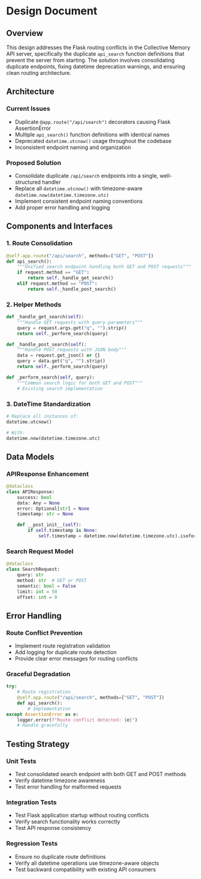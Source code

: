 # Design Document

## Overview

This design addresses the Flask routing conflicts in the Collective Memory API server, specifically the duplicate `api_search` function definitions that prevent the server from starting. The solution involves consolidating duplicate endpoints, fixing datetime deprecation warnings, and ensuring clean routing architecture.

## Architecture

### Current Issues
- Duplicate `@app.route("/api/search")` decorators causing Flask AssertionError
- Multiple `api_search()` function definitions with identical names
- Deprecated `datetime.utcnow()` usage throughout the codebase
- Inconsistent endpoint naming and organization

### Proposed Solution
- Consolidate duplicate `/api/search` endpoints into a single, well-structured handler
- Replace all `datetime.utcnow()` with timezone-aware `datetime.now(datetime.timezone.utc)`
- Implement consistent endpoint naming conventions
- Add proper error handling and logging

## Components and Interfaces

### 1. Route Consolidation
```python
@self.app.route("/api/search", methods=["GET", "POST"])
def api_search():
    """Unified search endpoint handling both GET and POST requests"""
    if request.method == "GET":
        return self._handle_get_search()
    elif request.method == "POST":
        return self._handle_post_search()
```

### 2. Helper Methods
```python
def _handle_get_search(self):
    """Handle GET requests with query parameters"""
    query = request.args.get("q", "").strip()
    return self._perform_search(query)

def _handle_post_search(self):
    """Handle POST requests with JSON body"""
    data = request.get_json() or {}
    query = data.get("q", "").strip()
    return self._perform_search(query)

def _perform_search(self, query):
    """Common search logic for both GET and POST"""
    # Existing search implementation
```

### 3. DateTime Standardization
```python
# Replace all instances of:
datetime.utcnow()

# With:
datetime.now(datetime.timezone.utc)
```

## Data Models

### APIResponse Enhancement
```python
@dataclass
class APIResponse:
    success: bool
    data: Any = None
    error: Optional[str] = None
    timestamp: str = None

    def __post_init__(self):
        if self.timestamp is None:
            self.timestamp = datetime.now(datetime.timezone.utc).isoformat()
```

### Search Request Model
```python
@dataclass
class SearchRequest:
    query: str
    method: str  # GET or POST
    semantic: bool = False
    limit: int = 50
    offset: int = 0
```

## Error Handling

### Route Conflict Prevention
- Implement route registration validation
- Add logging for duplicate route detection
- Provide clear error messages for routing conflicts

### Graceful Degradation
```python
try:
    # Route registration
    @self.app.route("/api/search", methods=["GET", "POST"])
    def api_search():
        # Implementation
except AssertionError as e:
    logger.error(f"Route conflict detected: {e}")
    # Handle gracefully
```

## Testing Strategy

### Unit Tests
- Test consolidated search endpoint with both GET and POST methods
- Verify datetime timezone awareness
- Test error handling for malformed requests

### Integration Tests
- Test Flask application startup without routing conflicts
- Verify search functionality works correctly
- Test API response consistency

### Regression Tests
- Ensure no duplicate route definitions
- Verify all datetime operations use timezone-aware objects
- Test backward compatibility with existing API consumers